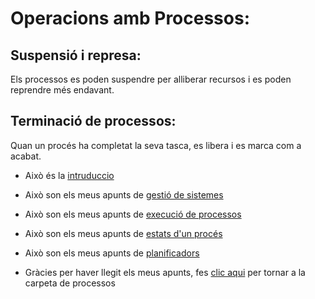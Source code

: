# Operacions amb Processos:
## Suspensió i represa:
Els processos es poden suspendre per alliberar recursos i es poden reprendre més endavant.
## Terminació de processos:
Quan un procés ha completat la seva tasca, es libera i es marca com a acabat.

- Això és la [intruduccio](01_Introduccio.md)
- Això son els meus apunts de [gestió de sistemes](<02_Gestió del Sistema Operatiu.md>)
- Això son els meus apunts de [execució de processos](<03_Execució de Processos.md>)
- Això son els meus apunts de [estats d'un procés](<05_Estats d'un Procés.md>)
- Això son els meus apunts de [planificadors](06_Planificadors.md)

- Gràcies per haver llegit els meus apunts, fes [clic aqui](.) per tornar a la carpeta de processos